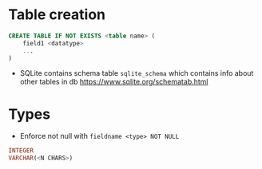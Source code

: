 # Table creation
```sql
CREATE TABLE IF NOT EXISTS <table name> (
	field1 <datatype>
	...
)
```
- SQLite contains schema table `sqlite_schema` which contains info about other tables in db
https://www.sqlite.org/schematab.html


# Types
- Enforce not null with `fieldname <type> NOT NULL`
```sql
INTEGER
VARCHAR(<N CHARS>)
```